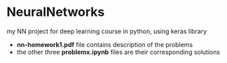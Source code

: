 # NeuralNetworks
my NN project for deep learning course in python, using keras library
- **nn-homework1.pdf** file contains description of the problems
- the other three **problemx.ipynb** files are their corresponding solutions
